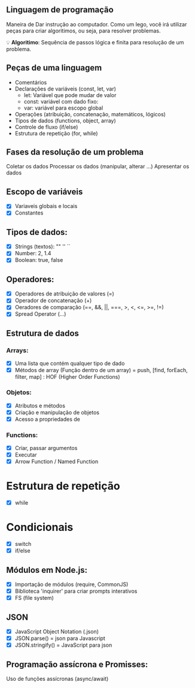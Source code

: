 ## Linguagem de programação

Maneira de Dar instrução ao computador.
Como um lego, você irá utilizar peças para criar algoritimos, ou seja, para resolver problemas.

💡 **Algoritimo**: Sequência de passos lógica e finita para resolução de um problema.

## Peças de uma linguagem

- Comentários
- Declarações de variáveis (const, let, var)
    - let: Variável que pode mudar de valor
    - const: variável com dado fixo:
    - var: variável para escopo global
- Operações (atribuição, concatenação, matemáticos, lógicos)
- Tipos de dados (functions, object, array)
- Controle de fluxo (if/else)
- Estrutura de repetição (for, while)

## Fases da resolução de um problema

Coletar os dados
Processar os dados (manipular, alterar ...)
Apresentar os dados

## Escopo de variáveis

- [X] Variaveis globais e locais
- [X] Constantes

## Tipos de dados:

- [X] Strings (textos): "" '' ``
- [X] Number: 2, 1.4
- [X] Boolean: true, false

## Operadores:

- [X] Operadores de atribuição de valores (=)
- [X] Operador de concatenação (+)
- [X] Oeradores de comparação (==, &&, ||, ===, >, <, <=, >=, !=)
- [X] Spread Operator (...)

## Estrutura de dados

### Arrays:

- [X] Uma lista que contém qualquer tipo de dado
- [X] Métodos de array (Função dentro de um array) = push, [find, forEach, filter, map] : HOF (Higher Order Functions)

### Objetos:

- [X] Atributos e métodos
- [X] Criação e manipulação de objetos
- [X] Acesso a propriedades de 

### Functions:

- [X] Criar, passar argumentos
- [X] Executar
- [X] Arrow Function / Named Function

# Estrutura de repetição
- [X] while

# Condicionais

- [X] switch
- [X] if/else

## Módulos em Node.js:

- [X] Importação de módulos (require, CommonJS)
- [X] Biblioteca 'inquirer' para criar prompts interativos
- [X] FS (file system)

## JSON

- [X] JavaScript Object Notation (.json)
- [X] JSON.parse() = json para Javascript
- [X] JSON.stringify() = JavaScript para json

## Programação assícrona e Promisses:

Uso de funções assícronas (async/await)